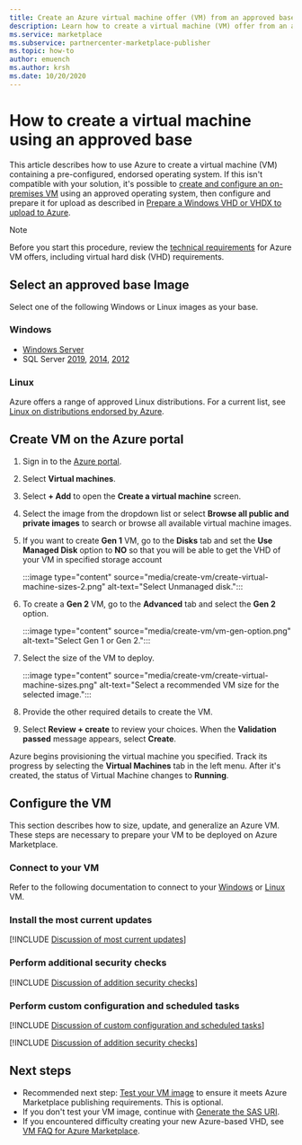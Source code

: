 ```yaml
---
title: Create an Azure virtual machine offer (VM) from an approved base, Azure Marketplace
description: Learn how to create a virtual machine (VM) offer from an approved base.
ms.service: marketplace 
ms.subservice: partnercenter-marketplace-publisher
ms.topic: how-to
author: emuench
ms.author: krsh
ms.date: 10/20/2020
---
```


# How to create a virtual machine using an approved base

This article describes how to use Azure to create a virtual machine (VM) containing a pre-configured, endorsed operating system. If this isn't compatible with your solution, it's possible to [create and configure an on-premises VM](azure-vm-create-using-own-image.md) using an approved operating system, then configure and prepare it for upload as described in [Prepare a Windows VHD or VHDX to upload to Azure](../virtual-machines/windows/prepare-for-upload-vhd-image.md).

> [!NOTE]
> Before you start this procedure, review the [technical requirements](marketplace-virtual-machines.md#technical-requirements) for Azure VM offers, including virtual hard disk (VHD) requirements.

## Select an approved base Image

Select one of the following Windows or Linux images as your base.

### Windows

- [Windows Server](https://azuremarketplace.microsoft.com/en-us/marketplace/apps/microsoftwindowsserver.windowsserver?tab=Overview)
- SQL Server [2019](https://azuremarketplace.microsoft.com/marketplace/apps/microsoftsqlserver.sql2019-ws2019?tab=Overview), [2014](https://azuremarketplace.microsoft.com/marketplace/apps/microsoftsqlserver.sql2014sp3-ws2012r2?tab=Overview), [2012](https://azuremarketplace.microsoft.com/marketplace/apps/microsoftsqlserver.sql2012sp4-ws2012r2?tab=Overview)

### Linux

Azure offers a range of approved Linux distributions. For a current list, see [Linux on distributions endorsed by Azure](../virtual-machines/linux/endorsed-distros.md).

## Create VM on the Azure portal

1. Sign in to the [Azure portal](https://ms.portal.azure.com/).
2. Select **Virtual machines**.
3. Select **+ Add** to open the **Create a virtual machine** screen.
4. Select the image from the dropdown list or select **Browse all public and private images** to search or browse all available virtual machine images.
5. If you want to create **Gen 1** VM, go to the **Disks** tab and set the **Use Managed Disk** option to **NO** so that you will be able to get the VHD of your VM in specified storage account

   :::image type="content" source="media/create-vm/create-virtual-machine-sizes-2.png" alt-text="Select Unmanaged disk.":::
   
6. To create a **Gen 2** VM, go to the **Advanced** tab and select the **Gen 2** option.

    :::image type="content" source="media/create-vm/vm-gen-option.png" alt-text="Select Gen 1 or Gen 2.":::

7. Select the size of the VM to deploy.

    :::image type="content" source="media/create-vm/create-virtual-machine-sizes.png" alt-text="Select a recommended VM size for the selected image.":::

7. Provide the other required details to create the VM.
8. Select **Review + create** to review your choices. When the **Validation passed** message appears, select  **Create**.

Azure begins provisioning the virtual machine you specified. Track its progress by selecting the **Virtual Machines** tab in the left menu. After it's created, the status of Virtual Machine changes to **Running**.


## Configure the VM

This section describes how to size, update, and generalize an Azure VM. These steps are necessary to prepare your VM to be deployed on Azure Marketplace.

### Connect to your VM

Refer to the following documentation to connect to your [Windows](../virtual-machines/windows/connect-logon.md) or [Linux](../virtual-machines/linux/ssh-from-windows.md#connect-to-your-vm) VM.

### Install the most current updates

[!INCLUDE [Discussion of most current updates](includes/most-current-updates.md)]

### Perform additional security checks

[!INCLUDE [Discussion of addition security checks](includes/additional-security-checks.md)]

### Perform custom configuration and scheduled tasks

[!INCLUDE [Discussion of custom configuration and scheduled tasks](includes/custom-config.md)]

[!INCLUDE [Discussion of addition security checks](includes/size-connect-generalize.md)]

## Next steps

- Recommended next step: [Test your VM image](azure-vm-image-test.md) to ensure it meets Azure Marketplace publishing requirements. This is optional.
- If you don't test your VM image, continue with [Generate the SAS URI](azure-vm-get-sas-uri.md).
- If you encountered difficulty creating your new Azure-based VHD, see [VM FAQ for Azure Marketplace](azure-vm-create-faq.md).